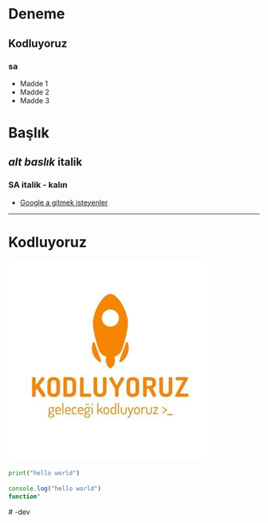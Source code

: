 # Deneme

## Kodluyoruz
### sa
* Madde 1   
* Madde 2
* Madde 3 
# Başlık
## *alt baslık* italik
### **SA** italik - kalın 
* [Google a gitmek isteyenler](http:/google.com)

***
# Kodluyoruz  
![Resim](https://raw.githubusercontent.com/Kodluyoruz/taskforce/git/git/markdown-nedir-nasil-kullaniriz-/figures/kodluyoruz_logo.jpg)  
``` python
print("hello world")
```

``` javascript
console.log("hello world")
function"
```
#   - d e v 
 
 